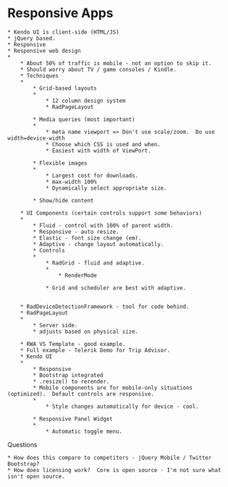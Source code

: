 # Responsive Apps

	* Kendo UI is client-side (HTML/JS)
	* jQuery based.
	* Responsive
	* Responsive web design
	* 
		* About 50% of traffic is mobile - not an option to skip it.
		* Should worry about TV / game consoles / Kindle.
		* Techniques
		* 
			* Grid-based layouts
			* 
				* 12 column design system
				* RadPageLayout

			* Media queries (most important)
			* 
				* meta name viewport => Don't use scale/zoom.  Do use width=device-width
				* Choose which CSS is used and when.
				* Easiest with width of ViewPort.

			* Flexible images
			* 
				* Largest cost for downloads.
				* max-width 100%
				* Dynamically select appropriate size.

			* Show/hide content

		* UI Components (certain controls support some behaviors)
		* 
			* Fluid - control with 100% of parent width.
			* Responsive - auto resize.
			* Elastic - font size change (em).
			* Adaptive - change layout automatically.
			* Controls
			* 
				* RadGrid - fluid and adaptive.
				* 
					* RenderMode

				* Grid and scheduler are best with adaptive.


		* RadDeviceDetectionFramework - tool for code behind.
		* RadPageLayout
		* 
			* Server side.
			* adjusts based on physical size.

		* RWA VS Template - good example.
		* Full example - Telerik Demo for Trip Advisor.
		* Kendo UI
		* 
			* Responsive
			* Bootstrap integrated
			* .resize() to rerender.
			* Mobile components are for mobile-only situations (optimized).  Default controls are responsive.
			* 
				* Style changes automatically for device - cool.

			* Responsive Panel Widget
			* 
				* Automatic toggle menu.



Questions

	* How does this compare to competitors - jQuery Mobile / Twitter Bootstrap?
	* How does licensing work?  Core is open source - I'm not sure what isn't open source.


